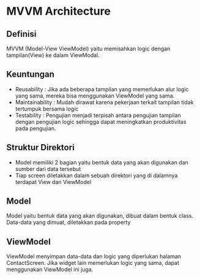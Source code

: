 # MVVM Architecture

## Definisi
MVVM (Model-View ViewModel) yaitu memisahkan logic dengan tampilan(View) ke dalam ViewModal.

## Keuntungan
- Reusability : Jika ada beberapa tampilan yang memerlukan alur logic yang sama, mereka bisa menggunakan ViewModel yang sama.
- Maintainability : Mudah dirawat karena pekerjaan terkait tampilan tidak tertumpuk bersama logic
- Testability : Pengujian menjadi terpisah antara pengujian tampilan dengan pengujian logic sehingga dapat meningkatkan produktivitas pada pengujian.

## Struktur Direktori
- Model memiliki 2 bagian yaitu bentuk data yang akan digunakan dan sumber dari data tersebut
- Tiap screen diletakkan dalam sebuah direktori yang di dalamnya terdapat View dan ViewModel
## Model
Model yaitu bentuk data yang akan digunakan, dibuat dalam bentuk class. Data-data yang dimuat, diletakkan pada property
## ViewModel
ViewModel menyimpan data-data dan logic yang diperlukan halaman ContactScreen. Jika widget lain memerlukan logic yang sama, dapat menggunakan ViewModel ini juga.

